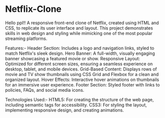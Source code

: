 # Netflix-Clone
Hello ppl!!
A responsive front-end clone of Netflix, created using HTML and CSS, to replicate its user interface and layout. This project demonstrates skills in web design and styling while mimicking one of the most popular streaming platforms.

Features:-
Header Section: Includes a logo and navigation links, styled to match Netflix's sleek design.
Hero Banner: A full-width, visually engaging banner showcasing a featured movie or show.
Responsive Layout: Optimized for different screen sizes, ensuring a seamless experience on desktop, tablet, and mobile devices.
Grid-Based Content: Displays rows of movie and TV show thumbnails using CSS Grid and Flexbox for a clean and organized layout.
Hover Effects: Interactive hover animations on thumbnails for an immersive user experience.
Footer Section: Styled footer with links to policies, FAQs, and social media icons.

Technologies Used:-
HTML5: For creating the structure of the web page, including semantic tags for accessibility.
CSS3: For styling the layout, implementing responsive design, and creating animations.

